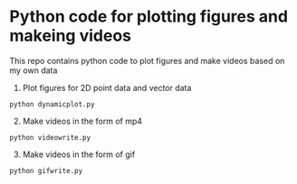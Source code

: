 # Python code for plotting figures and makeing videos

This repo contains python code to plot figures and make videos based on my own data

1. Plot figures for 2D point data and vector data
```
python dynamicplot.py
```

2. Make videos in the form of mp4
```
python videowrite.py
```

3. Make videos in the form of gif
```
python gifwrite.py
```

